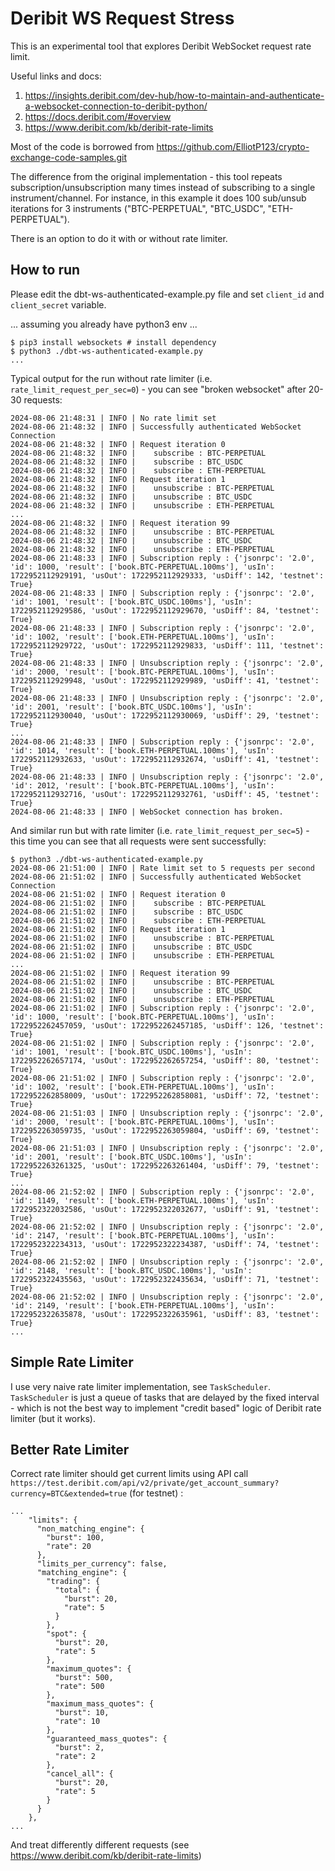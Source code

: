 # Deribit WS Request Stress
This is an experimental tool that explores Deribit WebSocket request rate limit.

Useful links and docs:
1. https://insights.deribit.com/dev-hub/how-to-maintain-and-authenticate-a-websocket-connection-to-deribit-python/
2. https://docs.deribit.com/#overview
3. https://www.deribit.com/kb/deribit-rate-limits

Most of the code is borrowed from https://github.com/ElliotP123/crypto-exchange-code-samples.git

The difference from the original implementation - this tool repeats subscription/unsubscription many times instead of subscribing to a single instrument/channel. For instance, in this example it does 100 sub/unsub iterations for 3 instruments ("BTC-PERPETUAL", "BTC_USDC", "ETH-PERPETUAL").

There is an option to do it with or without rate limiter.

## How to run
Please edit the dbt-ws-authenticated-example.py file and set `client_id` and `client_secret` variable.

... assuming you already have python3 env ...
```
$ pip3 install websockets # install dependency
$ python3 ./dbt-ws-authenticated-example.py
...
```

Typical output for the run without rate limiter (i.e. `rate_limit_request_per_sec=0`) - you can see "broken websocket" after 20-30 requests:
```
2024-08-06 21:48:31 | INFO | No rate limit set
2024-08-06 21:48:32 | INFO | Successfully authenticated WebSocket Connection
2024-08-06 21:48:32 | INFO | Request iteration 0
2024-08-06 21:48:32 | INFO | 	subscribe : BTC-PERPETUAL
2024-08-06 21:48:32 | INFO | 	subscribe : BTC_USDC
2024-08-06 21:48:32 | INFO | 	subscribe : ETH-PERPETUAL
2024-08-06 21:48:32 | INFO | Request iteration 1
2024-08-06 21:48:32 | INFO | 	unsubscribe : BTC-PERPETUAL
2024-08-06 21:48:32 | INFO | 	unsubscribe : BTC_USDC
2024-08-06 21:48:32 | INFO | 	unsubscribe : ETH-PERPETUAL
...
2024-08-06 21:48:32 | INFO | Request iteration 99
2024-08-06 21:48:32 | INFO | 	unsubscribe : BTC-PERPETUAL
2024-08-06 21:48:32 | INFO | 	unsubscribe : BTC_USDC
2024-08-06 21:48:32 | INFO | 	unsubscribe : ETH-PERPETUAL
2024-08-06 21:48:33 | INFO | Subscription reply : {'jsonrpc': '2.0', 'id': 1000, 'result': ['book.BTC-PERPETUAL.100ms'], 'usIn': 1722952112929191, 'usOut': 1722952112929333, 'usDiff': 142, 'testnet': True}
2024-08-06 21:48:33 | INFO | Subscription reply : {'jsonrpc': '2.0', 'id': 1001, 'result': ['book.BTC_USDC.100ms'], 'usIn': 1722952112929586, 'usOut': 1722952112929670, 'usDiff': 84, 'testnet': True}
2024-08-06 21:48:33 | INFO | Subscription reply : {'jsonrpc': '2.0', 'id': 1002, 'result': ['book.ETH-PERPETUAL.100ms'], 'usIn': 1722952112929722, 'usOut': 1722952112929833, 'usDiff': 111, 'testnet': True}
2024-08-06 21:48:33 | INFO | Unsubscription reply : {'jsonrpc': '2.0', 'id': 2000, 'result': ['book.BTC-PERPETUAL.100ms'], 'usIn': 1722952112929948, 'usOut': 1722952112929989, 'usDiff': 41, 'testnet': True}
2024-08-06 21:48:33 | INFO | Unsubscription reply : {'jsonrpc': '2.0', 'id': 2001, 'result': ['book.BTC_USDC.100ms'], 'usIn': 1722952112930040, 'usOut': 1722952112930069, 'usDiff': 29, 'testnet': True}
...
2024-08-06 21:48:33 | INFO | Subscription reply : {'jsonrpc': '2.0', 'id': 1014, 'result': ['book.ETH-PERPETUAL.100ms'], 'usIn': 1722952112932633, 'usOut': 1722952112932674, 'usDiff': 41, 'testnet': True}
2024-08-06 21:48:33 | INFO | Unsubscription reply : {'jsonrpc': '2.0', 'id': 2012, 'result': ['book.BTC-PERPETUAL.100ms'], 'usIn': 1722952112932716, 'usOut': 1722952112932761, 'usDiff': 45, 'testnet': True}
2024-08-06 21:48:33 | INFO | WebSocket connection has broken.
```

And similar run but with rate limiter (i.e. `rate_limit_request_per_sec=5`) - this time you can see that all requests were sent successfully:
```
$ python3 ./dbt-ws-authenticated-example.py 
2024-08-06 21:51:00 | INFO | Rate limit set to 5 requests per second
2024-08-06 21:51:02 | INFO | Successfully authenticated WebSocket Connection
2024-08-06 21:51:02 | INFO | Request iteration 0
2024-08-06 21:51:02 | INFO | 	subscribe : BTC-PERPETUAL
2024-08-06 21:51:02 | INFO | 	subscribe : BTC_USDC
2024-08-06 21:51:02 | INFO | 	subscribe : ETH-PERPETUAL
2024-08-06 21:51:02 | INFO | Request iteration 1
2024-08-06 21:51:02 | INFO | 	unsubscribe : BTC-PERPETUAL
2024-08-06 21:51:02 | INFO | 	unsubscribe : BTC_USDC
2024-08-06 21:51:02 | INFO | 	unsubscribe : ETH-PERPETUAL
...
2024-08-06 21:51:02 | INFO | Request iteration 99
2024-08-06 21:51:02 | INFO | 	unsubscribe : BTC-PERPETUAL
2024-08-06 21:51:02 | INFO | 	unsubscribe : BTC_USDC
2024-08-06 21:51:02 | INFO | 	unsubscribe : ETH-PERPETUAL
2024-08-06 21:51:02 | INFO | Subscription reply : {'jsonrpc': '2.0', 'id': 1000, 'result': ['book.BTC-PERPETUAL.100ms'], 'usIn': 1722952262457059, 'usOut': 1722952262457185, 'usDiff': 126, 'testnet': True}
2024-08-06 21:51:02 | INFO | Subscription reply : {'jsonrpc': '2.0', 'id': 1001, 'result': ['book.BTC_USDC.100ms'], 'usIn': 1722952262657174, 'usOut': 1722952262657254, 'usDiff': 80, 'testnet': True}
2024-08-06 21:51:02 | INFO | Subscription reply : {'jsonrpc': '2.0', 'id': 1002, 'result': ['book.ETH-PERPETUAL.100ms'], 'usIn': 1722952262858009, 'usOut': 1722952262858081, 'usDiff': 72, 'testnet': True}
2024-08-06 21:51:03 | INFO | Unsubscription reply : {'jsonrpc': '2.0', 'id': 2000, 'result': ['book.BTC-PERPETUAL.100ms'], 'usIn': 1722952263059735, 'usOut': 1722952263059804, 'usDiff': 69, 'testnet': True}
2024-08-06 21:51:03 | INFO | Unsubscription reply : {'jsonrpc': '2.0', 'id': 2001, 'result': ['book.BTC_USDC.100ms'], 'usIn': 1722952263261325, 'usOut': 1722952263261404, 'usDiff': 79, 'testnet': True}
...
2024-08-06 21:52:02 | INFO | Subscription reply : {'jsonrpc': '2.0', 'id': 1149, 'result': ['book.ETH-PERPETUAL.100ms'], 'usIn': 1722952322032586, 'usOut': 1722952322032677, 'usDiff': 91, 'testnet': True}
2024-08-06 21:52:02 | INFO | Unsubscription reply : {'jsonrpc': '2.0', 'id': 2147, 'result': ['book.BTC-PERPETUAL.100ms'], 'usIn': 1722952322234313, 'usOut': 1722952322234387, 'usDiff': 74, 'testnet': True}
2024-08-06 21:52:02 | INFO | Unsubscription reply : {'jsonrpc': '2.0', 'id': 2148, 'result': ['book.BTC_USDC.100ms'], 'usIn': 1722952322435563, 'usOut': 1722952322435634, 'usDiff': 71, 'testnet': True}
2024-08-06 21:52:02 | INFO | Unsubscription reply : {'jsonrpc': '2.0', 'id': 2149, 'result': ['book.ETH-PERPETUAL.100ms'], 'usIn': 1722952322635878, 'usOut': 1722952322635961, 'usDiff': 83, 'testnet': True}
...
```

## Simple Rate Limiter
I use very naive rate limiter implementation, see `TaskScheduler`. `TaskScheduler` is just a queue of tasks that are delayed by the fixed interval - which is not the best way to implement "credit based" logic of Deribit rate limiter (but it works).

## Better Rate Limiter
Correct rate limiter should get current limits using API call `https://test.deribit.com/api/v2/private/get_account_summary?currency=BTC&extended=true` (for testnet) :
```
...
    "limits": {
      "non_matching_engine": {
        "burst": 100,
        "rate": 20
      },
      "limits_per_currency": false,
      "matching_engine": {
        "trading": {
          "total": {
            "burst": 20,
            "rate": 5
          }
        },
        "spot": {
          "burst": 20,
          "rate": 5
        },
        "maximum_quotes": {
          "burst": 500,
          "rate": 500
        },
        "maximum_mass_quotes": {
          "burst": 10,
          "rate": 10
        },
        "guaranteed_mass_quotes": {
          "burst": 2,
          "rate": 2
        },
        "cancel_all": {
          "burst": 20,
          "rate": 5
        }
      }
    },
...
```

And treat differently different requests (see https://www.deribit.com/kb/deribit-rate-limits)
